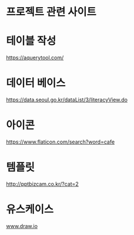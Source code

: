 # 프로젝트 관련 사이트



# 테이블 작성

https://aquerytool.com/



# 데이터 베이스

https://data.seoul.go.kr/dataList/3/literacyView.do



# 아이콘

https://www.flaticon.com/search?word=cafe



# 템플릿

http://pptbizcam.co.kr/?cat=2



# 유스케이스

www.draw.io



